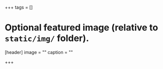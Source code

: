 +++
tags = []

# Optional featured image (relative to `static/img/` folder).
[header]
image = ""
caption = ""

+++
